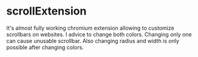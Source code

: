 # scrollExtension
It's almost fully working chromium extension allowing to customize scrollbars on websites.
I advice to change both colors. Changing only one can cause unusable scrollbar.
Also changing radius and width is only possible after changing colors.
